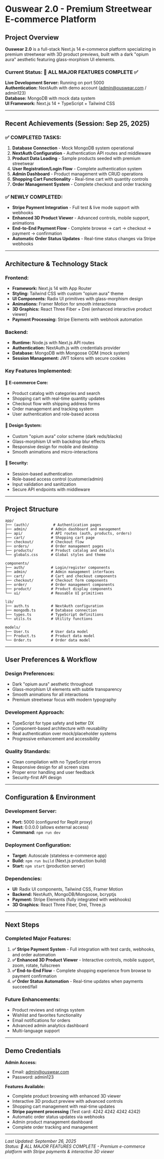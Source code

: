 # Ouswear 2.0 - Premium Streetwear E-commerce Platform

## Project Overview

**Ouswear 2.0** is a full-stack Next.js 14 e-commerce platform specializing in premium streetwear with 3D product previews, built with a dark "opium aura" aesthetic featuring glass-morphism UI elements.

### Current Status: **🎉 ALL MAJOR FEATURES COMPLETE** ✅

**Live Development Server:** Running on port 5000  
**Authentication:** NextAuth with demo account (admin@ouswear.com / admin123)  
**Database:** MongoDB with mock data system  
**UI Framework:** Next.js 14 + TypeScript + Tailwind CSS  

---

## Recent Achievements (Session: Sep 25, 2025)

### ✅ **COMPLETED TASKS:**

1. **Database Connection** - Mock MongoDB system operational
2. **NextAuth Configuration** - Authentication API routes and middleware  
3. **Product Data Loading** - Sample products seeded with premium streetwear
4. **User Registration/Login Flow** - Complete authentication system
5. **Admin Dashboard** - Product management with CRUD operations
6. **Shopping Cart Functionality** - Real-time cart with quantity controls
7. **Order Management System** - Complete checkout and order tracking

### ✅ **NEWLY COMPLETED:**
- **Stripe Payment Integration** - Full test & live mode support with webhooks
- **Enhanced 3D Product Viewer** - Advanced controls, mobile support, animations
- **End-to-End Payment Flow** - Complete browse → cart → checkout → payment → confirmation
- **Automatic Order Status Updates** - Real-time status changes via Stripe webhooks

---

## Architecture & Technology Stack

### **Frontend:**
- **Framework:** Next.js 14 with App Router
- **Styling:** Tailwind CSS with custom "opium aura" theme
- **UI Components:** Radix UI primitives with glass-morphism design
- **Animations:** Framer Motion for smooth interactions
- **3D Graphics:** React Three Fiber + Drei (enhanced interactive product viewer)
- **Payment Processing:** Stripe Elements with webhook automation

### **Backend:**
- **Runtime:** Node.js with Next.js API routes
- **Authentication:** NextAuth.js with credentials provider
- **Database:** MongoDB with Mongoose ODM (mock system)
- **Session Management:** JWT tokens with secure cookies

### **Key Features Implemented:**

#### 🛒 **E-commerce Core:**
- Product catalog with categories and search
- Shopping cart with real-time quantity updates
- Checkout flow with shipping address forms
- Order management and tracking system
- User authentication and role-based access

#### 🎨 **Design System:**
- Custom "opium aura" color scheme (dark reds/blacks)
- Glass-morphism UI with backdrop blur effects
- Responsive design for mobile and desktop
- Smooth animations and micro-interactions

#### 🔐 **Security:**
- Session-based authentication
- Role-based access control (customer/admin)
- Input validation and sanitization
- Secure API endpoints with middleware

---

## Project Structure

```
app/
├── (auth)/           # Authentication pages
├── admin/           # Admin dashboard and management
├── api/             # API routes (auth, products, orders)
├── cart/            # Shopping cart page
├── checkout/        # Checkout flow
├── orders/          # Order management pages  
├── products/        # Product catalog and details
└── globals.css      # Global styles and theme

components/
├── auth/            # Login/register components
├── admin/           # Admin management interfaces
├── cart/            # Cart and checkout components
├── checkout/        # Checkout form components
├── order/           # Order management components
├── product/         # Product display components
└── ui/              # Reusable UI primitives

lib/
├── auth.ts          # NextAuth configuration
├── mongodb.ts       # Database connection
├── types.ts         # TypeScript definitions
└── utils.ts         # Utility functions

models/
├── User.ts          # User data model
├── Product.ts       # Product data model
└── Order.ts         # Order data model
```

---

## User Preferences & Workflow

### **Design Preferences:**
- Dark "opium aura" aesthetic throughout
- Glass-morphism UI elements with subtle transparency
- Smooth animations for all interactions
- Premium streetwear focus with modern typography

### **Development Approach:**
- TypeScript for type safety and better DX
- Component-based architecture with reusability
- Real authentication over mock/placeholder systems
- Progressive enhancement and accessibility

### **Quality Standards:**
- Clean compilation with no TypeScript errors
- Responsive design for all screen sizes
- Proper error handling and user feedback
- Security-first API design

---

## Configuration & Environment

### **Development Server:**
- **Port:** 5000 (configured for Replit proxy)
- **Host:** 0.0.0.0 (allows external access)
- **Command:** `npm run dev`

### **Deployment Configuration:**
- **Target:** Autoscale (stateless e-commerce app)
- **Build:** `npm run build` (Next.js production build)
- **Start:** `npm start` (production server)

### **Dependencies:**
- **UI:** Radix UI components, Tailwind CSS, Framer Motion
- **Backend:** NextAuth, MongoDB/Mongoose, bcryptjs
- **Payment:** Stripe Elements (fully integrated with webhooks)
- **3D Graphics:** React Three Fiber, Drei, Three.js

---

## Next Steps

### **Completed Major Features:**

1. **✅ Stripe Payment System** - Full integration with test cards, webhooks, and order automation
2. **✅ Enhanced 3D Product Viewer** - Interactive controls, mobile support, zoom, rotate, fullscreen
3. **✅ End-to-End Flow** - Complete shopping experience from browse to payment confirmation
4. **✅ Order Status Automation** - Real-time updates when payments succeed/fail

### **Future Enhancements:**
- Product reviews and ratings system
- Wishlist and favorites functionality
- Email notifications for orders
- Advanced admin analytics dashboard
- Multi-language support

---

## Demo Credentials

**Admin Access:**
- Email: admin@ouswear.com
- Password: admin123

**Features Available:**
- Complete product browsing with enhanced 3D viewer
- Interactive 3D product preview with advanced controls
- Shopping cart management with real-time updates
- **Stripe payment processing** (Test card: 4242 4242 4242 4242)
- Automatic order status updates via webhooks
- Admin product management dashboard
- Complete order tracking and management

---

*Last Updated: September 26, 2025*  
*Status: 🎉 ALL MAJOR FEATURES COMPLETE - Premium e-commerce platform with Stripe payments & interactive 3D viewer*